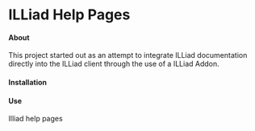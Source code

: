 ILLiad Help Pages
=====
#### About
This project started out as an attempt to integrate ILLiad documentation directly into the ILLiad client through the use of a ILLiad Addon. 
#### Installation
#### Use
Illiad help pages
